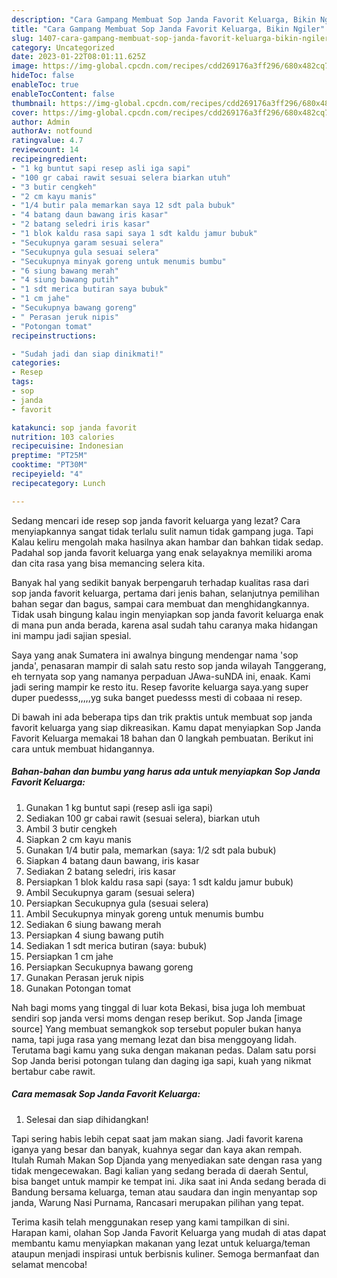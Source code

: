 ```yaml
---
description: "Cara Gampang Membuat Sop Janda Favorit Keluarga, Bikin Ngiler"
title: "Cara Gampang Membuat Sop Janda Favorit Keluarga, Bikin Ngiler"
slug: 1407-cara-gampang-membuat-sop-janda-favorit-keluarga-bikin-ngiler
category: Uncategorized
date: 2023-01-22T08:01:11.625Z
image: https://img-global.cpcdn.com/recipes/cdd269176a3ff296/680x482cq70/sop-janda-favorit-keluarga-foto-resep-utama.jpg
hideToc: false
enableToc: true
enableTocContent: false
thumbnail: https://img-global.cpcdn.com/recipes/cdd269176a3ff296/680x482cq70/sop-janda-favorit-keluarga-foto-resep-utama.jpg
cover: https://img-global.cpcdn.com/recipes/cdd269176a3ff296/680x482cq70/sop-janda-favorit-keluarga-foto-resep-utama.jpg
author: Admin
authorAv: notfound
ratingvalue: 4.7
reviewcount: 14
recipeingredient:
- "1 kg buntut sapi resep asli iga sapi"
- "100 gr cabai rawit sesuai selera biarkan utuh"
- "3 butir cengkeh"
- "2 cm kayu manis"
- "1/4 butir pala memarkan saya 12 sdt pala bubuk"
- "4 batang daun bawang iris kasar"
- "2 batang seledri iris kasar"
- "1 blok kaldu rasa sapi saya 1 sdt kaldu jamur bubuk"
- "Secukupnya garam sesuai selera"
- "Secukupnya gula sesuai selera"
- "Secukupnya minyak goreng untuk menumis bumbu"
- "6 siung bawang merah"
- "4 siung bawang putih"
- "1 sdt merica butiran saya bubuk"
- "1 cm jahe"
- "Secukupnya bawang goreng"
- " Perasan jeruk nipis"
- "Potongan tomat"
recipeinstructions:

- "Sudah jadi dan siap dinikmati!"
categories:
- Resep
tags:
- sop
- janda
- favorit

katakunci: sop janda favorit 
nutrition: 103 calories
recipecuisine: Indonesian
preptime: "PT25M"
cooktime: "PT30M"
recipeyield: "4"
recipecategory: Lunch

---
```



Sedang mencari ide resep sop janda favorit keluarga yang lezat? Cara menyiapkannya sangat tidak terlalu sulit namun tidak gampang juga. Tapi Kalau keliru mengolah maka hasilnya akan hambar dan bahkan tidak sedap. Padahal sop janda favorit keluarga yang enak selayaknya memiliki aroma dan cita rasa yang bisa memancing selera kita.


Banyak hal yang sedikit banyak berpengaruh terhadap kualitas rasa dari sop janda favorit keluarga, pertama dari jenis bahan, selanjutnya pemilihan bahan segar dan bagus, sampai cara membuat dan menghidangkannya. Tidak usah bingung kalau ingin menyiapkan sop janda favorit keluarga enak di mana pun anda berada, karena asal sudah tahu caranya maka hidangan ini mampu jadi sajian spesial.

Saya yang anak Sumatera ini awalnya bingung mendengar nama &#39;sop janda&#39;, penasaran mampir di salah satu resto sop janda wilayah Tanggerang, eh ternyata sop yang namanya perpaduan JAwa-suNDA ini, enaak. Kami jadi sering mampir ke resto itu. Resep favorite keluarga saya.yang super duper puedesss,,,,,yg suka banget puedesss mesti di cobaaa ni resep.


Di bawah ini ada beberapa tips dan trik praktis untuk membuat sop janda favorit keluarga yang siap dikreasikan. Kamu dapat menyiapkan Sop Janda Favorit Keluarga memakai 18 bahan dan 0 langkah pembuatan. Berikut ini cara untuk membuat hidangannya.

<!--inarticleads1-->

##### Bahan-bahan dan bumbu yang harus ada untuk menyiapkan Sop Janda Favorit Keluarga:

1. Gunakan 1 kg buntut sapi (resep asli iga sapi)
1. Sediakan 100 gr cabai rawit (sesuai selera), biarkan utuh
1. Ambil 3 butir cengkeh
1. Siapkan 2 cm kayu manis
1. Gunakan 1/4 butir pala, memarkan (saya: 1/2 sdt pala bubuk)
1. Siapkan 4 batang daun bawang, iris kasar
1. Sediakan 2 batang seledri, iris kasar
1. Persiapkan 1 blok kaldu rasa sapi (saya: 1 sdt kaldu jamur bubuk)
1. Ambil Secukupnya garam (sesuai selera)
1. Persiapkan Secukupnya gula (sesuai selera)
1. Ambil Secukupnya minyak goreng untuk menumis bumbu
1. Sediakan 6 siung bawang merah
1. Persiapkan 4 siung bawang putih
1. Sediakan 1 sdt merica butiran (saya: bubuk)
1. Persiapkan 1 cm jahe
1. Persiapkan Secukupnya bawang goreng
1. Gunakan  Perasan jeruk nipis
1. Gunakan Potongan tomat


Nah bagi moms yang tinggal di luar kota Bekasi, bisa juga loh membuat sendiri sop janda versi moms dengan resep berikut. Sop Janda [image source] Yang membuat semangkok sop tersebut populer bukan hanya nama, tapi juga rasa yang memang lezat dan bisa menggoyang lidah. Terutama bagi kamu yang suka dengan makanan pedas. Dalam satu porsi Sop Janda berisi potongan tulang dan daging iga sapi, kuah yang nikmat bertabur cabe rawit. 

<!--inarticleads2-->

##### Cara memasak Sop Janda Favorit Keluarga:


1. Selesai dan siap dihidangkan!

Tapi sering habis lebih cepat saat jam makan siang. Jadi favorit karena iganya yang besar dan banyak, kuahnya segar dan kaya akan rempah. Itulah Rumah Makan Sop Djanda yang menyediakan sate dengan rasa yang tidak mengecewakan. Bagi kalian yang sedang berada di daerah Sentul, bisa banget untuk mampir ke tempat ini. Jika saat ini Anda sedang berada di Bandung bersama keluarga, teman atau saudara dan ingin menyantap sop janda, Warung Nasi Purnama, Rancasari merupakan pilihan yang tepat. 

Terima kasih telah menggunakan resep yang kami tampilkan di sini. Harapan kami, olahan Sop Janda Favorit Keluarga yang mudah di atas dapat membantu kamu menyiapkan makanan yang lezat untuk keluarga/teman ataupun menjadi inspirasi untuk berbisnis kuliner. Semoga bermanfaat dan selamat mencoba!
